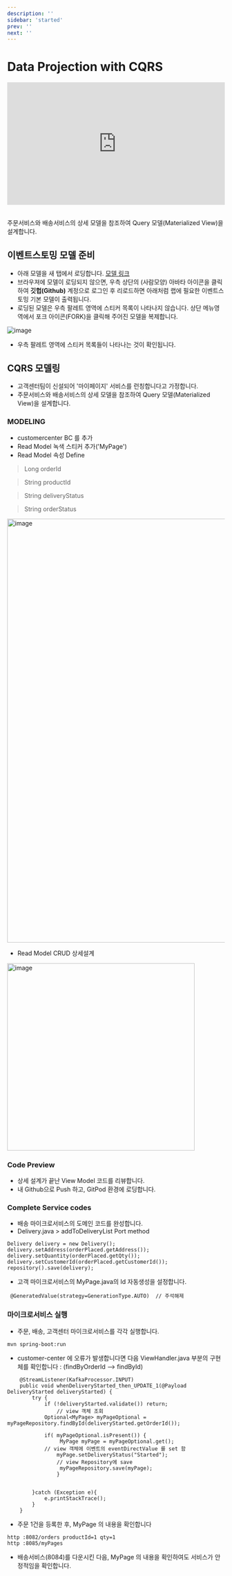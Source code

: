```yaml
---
description: ''
sidebar: 'started'
prev: ''
next: ''
---
```


# Data Projection with CQRS

<div style="position: relative; padding-bottom: 56.25%; padding-top: 0px; height: 0; overflow: hidden;">
	<iframe style="position: absolute; top: 0; left: 0; width: 100%; height: 100%;" 
        src="https://www.youtube.com/embed/ZJpTEeKsbF4" 
        frameborder="0" crolling="no" frameborder="none" allowfullscreen="">
    </iframe>
</div>
<br>

주문서비스와 배송서비스의 상세 모델을 참조하여 Query 모델(Materialized View)을 설계합니다.

## 이벤트스토밍 모델 준비

- 아래 모델을 새 탭에서 로딩합니다.
[모델 링크](https://www.msaez.io/#/storming/labcqrs-231022)
- 브라우져에 모델이 로딩되지 않으면, 우측 상단의 (사람모양) 아바타 아이콘을 클릭하여 **깃헙(Github)** 계정으로 로그인 후 리로드하면 아래처럼 랩에 필요한 이벤트스토밍 기본 모델이 출력됩니다. 
- 로딩된 모델은 우측 팔레트 영역에 스티커 목록이 나타나지 않습니다. 상단 메뉴영역에서 포크 아이콘(FORK)을 클릭해 주어진 모델을 복제합니다. 

![image](https://github.com/acmexii/demo/assets/35618409/c9a4575c-d8e2-424b-9587-7ca789dca2e1)
- 우측 팔레트 영역에 스티커 목록들이 나타나는 것이 확인됩니다.

## CQRS 모델링 

- 고객센터팀이 신설되어 '마이페이지' 서비스를 런칭합니다고 가정합니다.
- 주문서비스와 배송서비스의 상세 모델을 참조하여 Query 모델(Materialized View)을 설계합니다.

### MODELING
- customercenter BC 를 추가
- Read Model 녹색 스티커 추가('MyPage')
- Read Model 속성 Define

> Long orderId 

> String productId

> String deliveryStatus

> String orderStatus

<img width="982" alt="image" src="https://user-images.githubusercontent.com/487999/191055790-5d6a529f-e2f7-49ab-8ee0-74d371f06090.png">

- Read Model CRUD 상세설계

<img width="434" alt="image" src="https://user-images.githubusercontent.com/487999/191056403-fbdec62b-42ea-4261-8e4e-b631c6c6779a.png">

### Code Preview 
- 상세 설계가 끝난 View Model 코드를 리뷰합니다.
- 내 Github으로 Push 하고, GitPod 환경에 로딩합니다.

### Complete Service codes
- 배송 마이크로서비스의 도메인 코드를 완성합니다.
- Delivery.java > addToDeliveryList Port method
```
Delivery delivery = new Delivery();
delivery.setAddress(orderPlaced.getAddress());
delivery.setQuantity(orderPlaced.getQty());
delivery.setCustomerId(orderPlaced.getCustomerId());
repository().save(delivery);
```

- 고객 마이크로서비스의 MyPage.java의 Id 자동생성을 설정합니다.
```
 @GeneratedValue(strategy=GenerationType.AUTO)  // 주석해제
```

### 마이크로서비스 실행
- 주문, 배송, 고객센터 마이크로서비스를 각각 실행합니다.
```
mvn spring-boot:run
```
- customer-center 에 오류가 발생합니다면 다음 ViewHandler.java 부분의 구현체를 확인합니다 : (findByOrderId --> findById)
```
    @StreamListener(KafkaProcessor.INPUT)
    public void whenDeliveryStarted_then_UPDATE_1(@Payload DeliveryStarted deliveryStarted) {
        try {
            if (!deliveryStarted.validate()) return;
                // view 객체 조회
            Optional<MyPage> myPageOptional = myPageRepository.findById(deliveryStarted.getOrderId());

            if( myPageOptional.isPresent()) {
                 MyPage myPage = myPageOptional.get();
            // view 객체에 이벤트의 eventDirectValue 를 set 함
                myPage.setDeliveryStatus("Started");    
                // view Repository에 save
                 myPageRepository.save(myPage);
                }


        }catch (Exception e){
            e.printStackTrace();
        }
    }

```
- 주문 1건을 등록한 후, MyPage 의 내용을 확인합니다
```
http :8082/orders productId=1 qty=1
http :8085/myPages
```
- 배송서비스(8084)를 다운시킨 다음, MyPage 의 내용을 확인하여도 서비스가 안정적임을 확인합니다. 